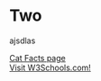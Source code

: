 # Two
 ajsdlas


<a href="https://vxnj.github.io/CatFacts/CatFacts.htm">Cat Facts page<a/>
<br>
<a href="https://www.w3schools.com/">Visit W3Schools.com!</a> 
